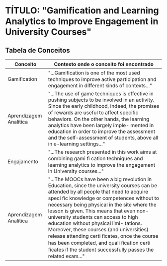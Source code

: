 # TÍTULO: "Gamiﬁcation and Learning Analytics to Improve Engagement in University Courses"
## Tabela de Conceitos
| Conceito | Contexto onde o conceito foi encontrado |
|---|---|
| Gamiﬁcation | "...Gamiﬁcation is one of the most used techniques to improve active participation and engagement in different kinds of contexts..." |
| Aprendizagem Analítica | "...The use of game techniques is effective in pushing subjects to be involved in an activity. Since the early childhood, indeed, the promises of rewards are useful to affect speciﬁc behaviors. On the other hands, the learning analytics have been largely imple- mented in education in order to improve the assessment and the self-assessment of students, above all in e-learning settings..." |
| Engajamento | "...The research presented in this work aims at combining gami ﬁ cation techniques and learning analytics to improve the engagement in University courses..." |
| Aprendizagem Analítica | "...The MOOCs have been a big revolution in Education, since the university courses can be attended by all people that need to acquire speci ﬁc knowledge or competences without to necessary being physical in the site where the lesson is given. This means that even non-university students can access to high education without physical limi- tations. Moreover, these courses (and universities) release attending certi ﬁcates, once the course has been completed, and quali ﬁcation certi ﬁcates if the student successfully passes the related exam..." |